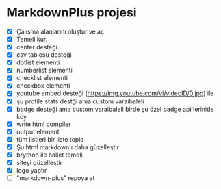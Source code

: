 # MarkdownPlus projesi
- [X] Çalışma alanlarını oluştur ve aç.
- [X] Temeli kur.
- [X] center desteği.
- [X] csv tablosu desteği
- [X] dotlist elementi
- [X] numberlist elementi
- [X] checklist elementi
- [X] checkbox elementi
- [X] youtube embed desteği (https://img.youtube.com/vi/videoID/0.jpg) ile
- [X] şu profile stats destği ama custom varaibaleli
- [X] badge desteği ama custom varaibaleli birde şu özel badge api'lerinide koy
- [X] write html compiler
- [X] output element
- [X] tüm listleri bir liste topla
- [X] Şu html markdown'ı daha güzelleştir
- [X] brython ile hallet temeli
- [X] siteyi güzelleştir
- [X] logo yaptır
- [ ] "markdown-plus" repoya at